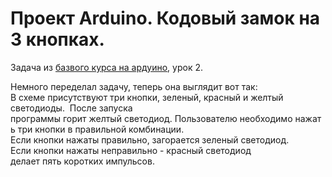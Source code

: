 # Проект Arduino. Кодовый замок на 3 кнопках.
Задача из [базвого курса на ардуино](https://robotclass.ru/courses/arduino-basics/), урок 2.

Немного переделал задачу, теперь она выглядит вот так:
В схеме присутствуют три кнопки, зеленый, красный и желтый светодиоды. 
После запуска программы горит желтый светодиод. Пользователю необходимо нажать три кнопки в правильной комбинации. 
Если кнопки нажаты правильно, загорается зеленый светодиод. 
Если кнопки нажаты неправильно - красный светодиод делает пять коротких импульсов. 
